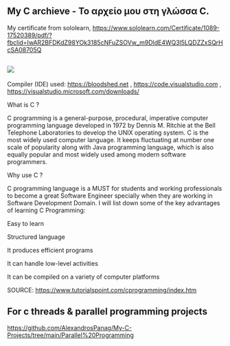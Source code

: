 My C archieve - Το αρχείο μου στη γλώσσα C.
----------------

My certificate from sololearn, https://www.sololearn.com/Certificate/1089-17520389/pdf/?fbclid=IwAR2BFDKdZ98YOk3185cNFuZSOVw_m9DldE4WQ3l5LQDZZxSQrHcSA08705Q



![](https://th.bing.com/th/id/OIP._MOWXxL6wpkdLY7Vz7I2tAHaF7?pid=ImgDet&rs=1)
---------------------------------------------------------------------------------------------------------------------------------------


Compiler (IDE) used: https://bloodshed.net , https://code.visualstudio.com , https://visualstudio.microsoft.com/downloads/


What is C ?

C programming is a general-purpose, procedural, imperative computer programming language developed in 1972 by Dennis M. Ritchie at the Bell Telephone Laboratories to develop the UNIX operating system. C is the most widely used computer language. It keeps fluctuating at number one scale of popularity along with Java programming language, which is also equally popular and most widely used among modern software programmers.
  
Why use C ?

C programming language is a MUST for students and working professionals to become a great Software Engineer specially when they are working in Software Development Domain. I will list down some of the key advantages of learning C Programming:

Easy to learn

Structured language

It produces efficient programs

It can handle low-level activities

It can be compiled on a variety of computer platforms

SOURCE: https://www.tutorialspoint.com/cprogramming/index.htm



For c threads & parallel programming projects
---


https://github.com/AlexandrosPanag/My-C-Projects/tree/main/Parallel%20Programming




